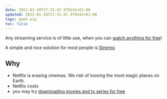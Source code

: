 ```yaml
---
date: 2021-01-20T17:31:47.979242+01:00
updated: 2021-01-20T17:31:47.979242+01:00
tags: geek wip
toc: false
---
```

Any streaming service is of little use, when you can [watch anything for free](/torrent 'Downloading movies with Torrent')!

A simple and nice solution for most people is [Stremio](https://www.stremio.com/ 'Stremio')

## Why

- Netflix is erasing cinemas. We risk of loosing the most magic places on Earth.
- Netflix costs
- you may try [downloading movies and tv series for free](/torrent "Scaricare film, come si deve")
